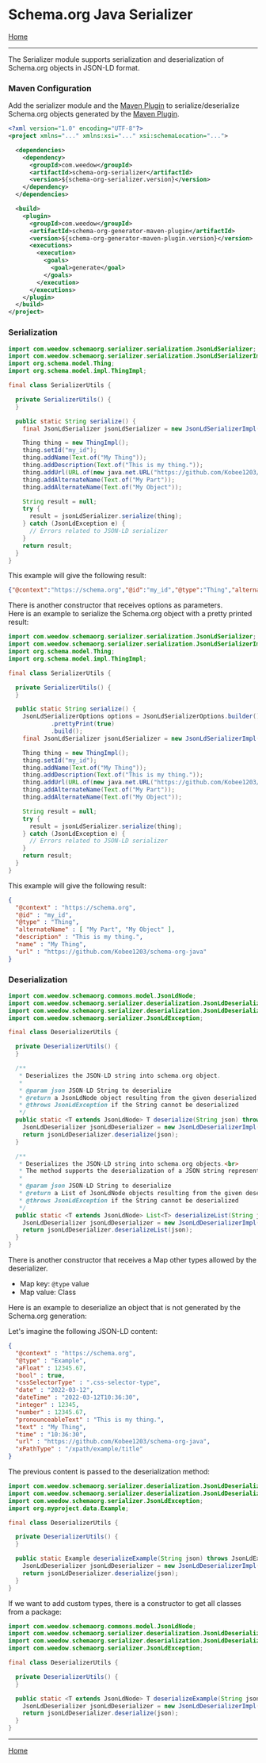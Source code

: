 # Schema.org Java Serializer

[Home](https://github.com/Kobee1203/schema-org-java)

---

The Serializer module supports serialization and deserialization of Schema.org objects in JSON-LD format.

### <a name="Maven-Configuration">Maven Configuration</a>

Add the serializer module and the [Maven Plugin](../maven-plugin/README.md) to serialize/deserialize Schema.org objects generated by the [Maven Plugin](../maven-plugin/README.md).

```xml
<?xml version="1.0" encoding="UTF-8"?>
<project xmlns="..." xmlns:xsi="..." xsi:schemaLocation="...">

  <dependencies>
    <dependency>
      <groupId>com.weedow</groupId>
      <artifactId>schema-org-serializer</artifactId>
      <version>${schema-org-serializer.version}</version>
    </dependency>
  </dependencies>

  <build>
    <plugin>
      <groupId>com.weedow</groupId>
      <artifactId>schema-org-generator-maven-plugin</artifactId>
      <version>${schema-org-generator-maven-plugin.version}</version>
      <executions>
        <execution>
          <goals>
            <goal>generate</goal>
          </goals>
        </execution>
      </executions>
    </plugin>
  </build>
</project>
```

### <a name="Serialization">Serialization</a>

```java
import com.weedow.schemaorg.serializer.serialization.JsonLdSerializer;
import com.weedow.schemaorg.serializer.serialization.JsonLdSerializerImpl;
import org.schema.model.Thing;
import org.schema.model.impl.ThingImpl;

final class SerializerUtils {

  private SerializerUtils() {
  }

  public static String serialize() {
    final JsonLdSerializer jsonLdSerializer = new JsonLdSerializerImpl();

    Thing thing = new ThingImpl();
    thing.setId("my_id");
    thing.addName(Text.of("My Thing"));
    thing.addDescription(Text.of("This is my thing."));
    thing.addUrl(URL.of(new java.net.URL("https://github.com/Kobee1203/schema-org-java")));
    thing.addAlternateName(Text.of("My Part"));
    thing.addAlternateName(Text.of("My Object"));

    String result = null;
    try {
      result = jsonLdSerializer.serialize(thing);
    } catch (JsonLdException e) {
      // Errors related to JSON-LD serializer
    }
    return result;
  }
}
```

This example will give the following result:

```json
{"@context":"https://schema.org","@id":"my_id","@type":"Thing","alternateName":["My Part","My Object"],"description":"This is my thing.","name":"My Thing","url":"https://github.com/Kobee1203/schema-org-java"}
```

There is another constructor that receives options as parameters.\
Here is an example to serialize the Schema.org object with a pretty printed result:

```java
import com.weedow.schemaorg.serializer.serialization.JsonLdSerializer;
import com.weedow.schemaorg.serializer.serialization.JsonLdSerializerImpl;
import org.schema.model.Thing;
import org.schema.model.impl.ThingImpl;

final class SerializerUtils {

  private SerializerUtils() {
  }

  public static String serialize() {
    JsonLdSerializerOptions options = JsonLdSerializerOptions.builder()
            .prettyPrint(true)
            .build();
    final JsonLdSerializer jsonLdSerializer = new JsonLdSerializerImpl(options);

    Thing thing = new ThingImpl();
    thing.setId("my_id");
    thing.addName(Text.of("My Thing"));
    thing.addDescription(Text.of("This is my thing."));
    thing.addUrl(URL.of(new java.net.URL("https://github.com/Kobee1203/schema-org-java")));
    thing.addAlternateName(Text.of("My Part"));
    thing.addAlternateName(Text.of("My Object"));

    String result = null;
    try {
      result = jsonLdSerializer.serialize(thing);
    } catch (JsonLdException e) {
      // Errors related to JSON-LD serializer
    }
    return result;
  }
}
```

This example will give the following result:

```json
{
  "@context" : "https://schema.org",
  "@id" : "my_id",
  "@type" : "Thing",
  "alternateName" : [ "My Part", "My Object" ],
  "description" : "This is my thing.",
  "name" : "My Thing",
  "url" : "https://github.com/Kobee1203/schema-org-java"
}
```

### <a name="Deserialization">Deserialization</a>

```java
import com.weedow.schemaorg.commons.model.JsonLdNode;
import com.weedow.schemaorg.serializer.deserialization.JsonLdDeserializer;
import com.weedow.schemaorg.serializer.deserialization.JsonLdDeserializerImpl;
import com.weedow.schemaorg.serializer.JsonLdException;

final class DeserializerUtils {

  private DeserializerUtils() {
  }

  /**
   * Deserializes the JSON-LD string into schema.org object.
   *
   * @param json JSON-LD String to deserialize
   * @return a JsonLdNode object resulting from the given deserialized String
   * @throws JsonLdException if the String cannot be deserialized
   */
  public static <T extends JsonLdNode> T deserialize(String json) throws JsonLdException {
    JsonLdDeserializer jsonLdDeserializer = new JsonLdDeserializerImpl();
    return jsonLdDeserializer.deserialize(json);
  }

  /**
   * Deserializes the JSON-LD string into schema.org objects.<br>
   * The method supports the deserialization of a JSON string representing a single object.
   *
   * @param json JSON-LD String to deserialize
   * @return a List of JsonLdNode objects resulting from the given deserialized String
   * @throws JsonLdException if the String cannot be deserialized
   */
  public static <T extends JsonLdNode> List<T> deserializeList(String json) throws JsonLdException {
    JsonLdDeserializer jsonLdDeserializer = new JsonLdDeserializerImpl();
    return jsonLdDeserializer.deserializeList(json);
  }
}
```

There is another constructor that receives a Map other types allowed by the deserializer.
- Map key: `@type` value
- Map value: Class

Here is an example to deserialize an object that is not generated by the Schema.org generation:

Let's imagine the following JSON-LD content:
```json
{
  "@context" : "https://schema.org",
  "@type" : "Example",
  "aFloat" : 12345.67,
  "bool" : true,
  "cssSelectorType" : ".css-selector-type",
  "date" : "2022-03-12",
  "dateTime" : "2022-03-12T10:36:30",
  "integer" : 12345,
  "number" : 12345.67,
  "pronounceableText" : "This is my thing.",
  "text" : "My Thing",
  "time" : "10:36:30",
  "url" : "https://github.com/Kobee1203/schema-org-java",
  "xPathType" : "/xpath/example/title"
}
```

The previous content is passed to the deserialization method:
```java
import com.weedow.schemaorg.serializer.deserialization.JsonLdDeserializer;
import com.weedow.schemaorg.serializer.deserialization.JsonLdDeserializerImpl;
import com.weedow.schemaorg.serializer.JsonLdException;
import org.myproject.data.Example;

final class DeserializerUtils {

  private DeserializerUtils() {
  }

  public static Example deserializeExample(String json) throws JsonLdException {
    JsonLdDeserializer jsonLdDeserializer = new JsonLdDeserializerImpl(Map.of("Example", Example.class));
    return jsonLdDeserializer.deserialize(json);
  }
}
```

If we want to add custom types, there is a constructor to get all classes from a package:
```java
import com.weedow.schemaorg.commons.model.JsonLdNode;
import com.weedow.schemaorg.serializer.deserialization.JsonLdDeserializer;
import com.weedow.schemaorg.serializer.deserialization.JsonLdDeserializerImpl;
import com.weedow.schemaorg.serializer.JsonLdException;

final class DeserializerUtils {

  private DeserializerUtils() {
  }

  public static <T extends JsonLdNode> T deserializeExample(String json) throws JsonLdException {
    JsonLdDeserializer jsonLdDeserializer = new JsonLdDeserializerImpl("org.myproject.data");
    return jsonLdDeserializer.deserialize(json);
  }
}
```

---

[Home](https://github.com/Kobee1203/schema-org-java)